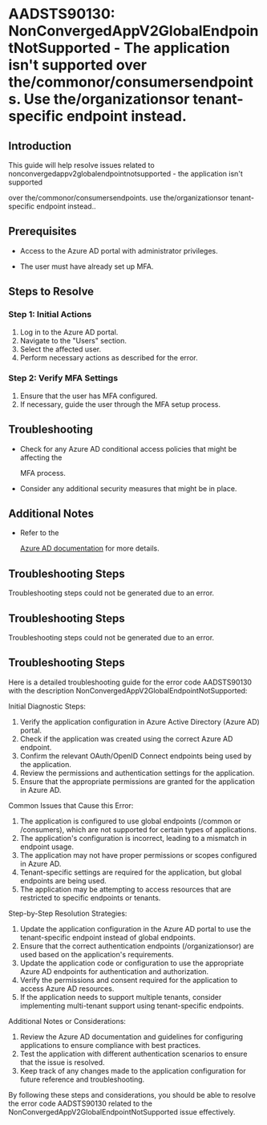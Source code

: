 # AADSTS90130: NonConvergedAppV2GlobalEndpointNotSupported - The application isn't supported over the/commonor/consumersendpoints. Use the/organizationsor tenant-specific endpoint instead.


## Introduction

This guide will help resolve issues related to
nonconvergedappv2globalendpointnotsupported - the application isn't supported

over the/commonor/consumersendpoints. use the/organizationsor tenant-specific
endpoint instead..


## Prerequisites


* Access to the Azure AD portal with administrator privileges.

* The user must have already set up MFA.


## Steps to Resolve


### Step 1: Initial Actions

1. Log in to the Azure AD portal.
2. Navigate to the "Users" section.
3. Select the affected user.
4. Perform necessary actions as described for the error.


### Step 2: Verify MFA Settings

1. Ensure that the user has MFA configured.
2. If necessary, guide the user through the MFA setup process.


## Troubleshooting


* Check for any Azure AD conditional access policies that might be affecting the

  MFA process.

* Consider any additional security measures that might be in place.


## Additional Notes


* Refer to the

  [Azure AD 
documentation](https://learn.microsoft.com/en-us/azure/active-directory/)
  for more details.


## Troubleshooting Steps

Troubleshooting steps could not be generated due to an error.


## Troubleshooting Steps

Troubleshooting steps could not be generated due to an error.


## Troubleshooting Steps

Here is a detailed troubleshooting guide for the error code AADSTS90130 with the
description NonConvergedAppV2GlobalEndpointNotSupported:

Initial Diagnostic Steps:

1. Verify the application configuration in Azure Active Directory (Azure AD)
   portal.
2. Check if the application was created using the correct Azure AD endpoint.
3. Confirm the relevant OAuth/OpenID Connect endpoints being used by the
   application.
4. Review the permissions and authentication settings for the application.
5. Ensure that the appropriate permissions are granted for the application in
   Azure AD.

Common Issues that Cause this Error:

1. The application is configured to use global endpoints (/common or
   /consumers), which are not supported for certain types of applications.
2. The application's configuration is incorrect, leading to a mismatch in
   endpoint usage.
3. The application may not have proper permissions or scopes configured in Azure
   AD.
4. Tenant-specific settings are required for the application, but global
   endpoints are being used.
5. The application may be attempting to access resources that are restricted to
   specific endpoints or tenants.

Step-by-Step Resolution Strategies:

1. Update the application configuration in the Azure AD portal to use the
   tenant-specific endpoint instead of global endpoints.
2. Ensure that the correct authentication endpoints (/organizationsor) are used
   based on the application's requirements.
3. Update the application code or configuration to use the appropriate Azure AD
   endpoints for authentication and authorization.
4. Verify the permissions and consent required for the application to access
   Azure AD resources.
5. If the application needs to support multiple tenants, consider implementing
   multi-tenant support using tenant-specific endpoints.

Additional Notes or Considerations:

1. Review the Azure AD documentation and guidelines for configuring applications
   to ensure compliance with best practices.
2. Test the application with different authentication scenarios to ensure that
   the issue is resolved.
3. Keep track of any changes made to the application configuration for future
   reference and troubleshooting.

By following these steps and considerations, you should be able to resolve the
error code AADSTS90130 related to the
NonConvergedAppV2GlobalEndpointNotSupported issue effectively.